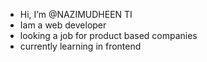 - Hi, I’m @NAZIMUDHEEN TI
- Iam a web developer 
- looking a job for product based companies
- currently learning in frontend
